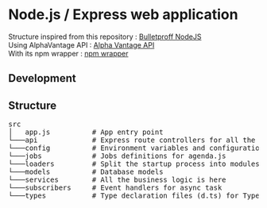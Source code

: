 # Node.js / Express web application
Structure inspired from this repository : [Bulletproff NodeJS](https://github.com/santiq/bulletproof-nodejs)<br/>
Using AlphaVantage API : [Alpha Vantage API](https://www.alphavantage.co/documentation/)<br/>
With its npm wrapper : [npm wrapper](https://www.npmjs.com/package/alphavantage#browser-initialization)<br/>

## Development


## Structure
<pre>
src
│   app.js          # App entry point
└───api             # Express route controllers for all the endpoints of the app
└───config          # Environment variables and configuration related stuff
└───jobs            # Jobs definitions for agenda.js
└───loaders         # Split the startup process into modules
└───models          # Database models
└───services        # All the business logic is here
└───subscribers     # Event handlers for async task
└───types           # Type declaration files (d.ts) for Typescript
</pre>